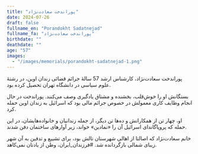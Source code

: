 ```yaml
---
title: "پوراندخت سعادت‌نژاد"
date: 2024-07-26
draft: false
fullname_en: "Porandokht Sadatnejad"
fullname_fa: "پوراندخت سعادت‌نژاد"
birthdate: ""
deathdate: ""
age: "57"
images:
  - "/images/memorials/porandokht-sadatnejad-1.png"
---
```


پوراندخت سعادت‌نژاد، کارشناس ارشد 57 سالۀ جرائم قضائی زندان اوین، در رشتۀ علوم سیاسی در دانشگاه تهران تحصیل کرده بود.

بستگانش او را خوش‌قلب، بخشنده و مشتاق یادگیری وصف می‌کنند. پوراندخت در حال انجام وظایف کاری معمولش در خصوص جرائم مالی بود که اسرائیل به زندان اوین حمله کرد.

او، چهار تن از همکارانش و ده‌ها تن دیگر، از جمله زندانیان و خانواده‌هایشان، در این حمله که پروپاگاندای اسرائیل آن را «نمادین» خواند، زیر آوارهای ساختمان دفن شدند.

خانم سعادت‌نژاد که اصالتا از اهالی شهرستان تالش بود، برای تشییع و تدفین به آن شهر زیبای شمالی بازگردانده شد. 
#فرزندان_ایران، وطن از یادتان نمی‌کاهد. 